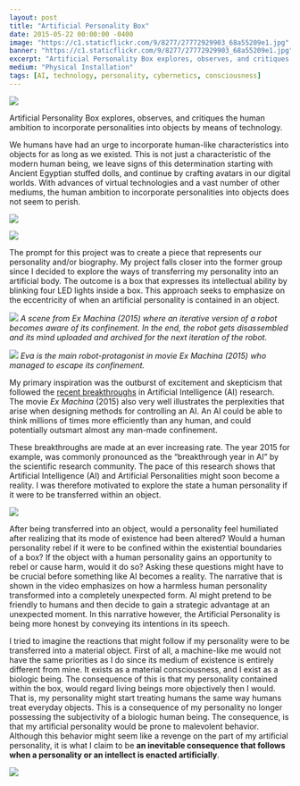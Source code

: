 ```yaml
---
layout: post
title: "Artificial Personality Box"
date: 2015-05-22 00:00:00 -0400
image: "https://c1.staticflickr.com/9/8277/27772929903_68a55209e1.jpg"
banner: "https://c1.staticflickr.com/9/8277/27772929903_68a55209e1.jpg"
excerpt: "Artificial Personality Box explores, observes, and critiques the human ambition to incorporate personalities in objects by means of advancing technology."
medium: "Physical Installation"
tags: [AI, technology, personality, cybernetics, consciousness]
---
```


![](https://vimeo.com/173251207)

Artificial Personality Box explores, observes, and critiques the human ambition to incorporate personalities into objects by means of technology.

We humans have had an urge to incorporate human-like characteristics into objects for as long as we existed. This is not just a characteristic of the modern human being, we leave signs of this determination starting with Ancient Egyptian stuffed dolls, and continue by crafting avatars in our digital worlds. With advances of virtual technologies and a vast number of other mediums, the human ambition to incorporate personalities into objects does not seem to perish.

![](https://c1.staticflickr.com/9/8277/27772929903_68a55209e1_b.jpg)

![](https://c2.staticflickr.com/6/5711/30815152616_420216ae24_b.jpg)

The prompt for this project was to create a piece that represents our personality and/or biography. My project falls closer into the former group since I decided to explore the ways of transferring my personality into an artificial body. The outcome is a box that expresses its intellectual ability by blinking four LED lights inside a box. This approach seeks to emphasize on the eccentricity of when an artificial personality is contained in an object.

![](https://media0.giphy.com/media/296VbBmsEmiTm/giphy.gif) *A scene from Ex Machina (2015) where an iterative version of a robot becomes aware of its confinement. In the end, the robot gets disassembled and its mind uploaded and archived for the next iteration of the robot.*

![](https://media2.giphy.com/media/ZYcHRX5tWn5EQ/giphy.gif) *Eva is the main robot-protagonist in movie Ex Machina (2015) who managed to escape its confinement.*

My primary inspiration was the outburst of excitement and skepticism that followed the [recent breakthroughs](http://phys.org/news/2015-07-future-artificial-intelligence.html) in Artificial Intelligence (AI) research. The movie *Ex Machina* (2015) also very well illustrates the perplexities that arise when designing methods for controlling an AI. An AI could be able to think millions of times more efficiently than any human, and could potentially outsmart almost any man-made confinement.

These breakthroughs are made at an ever increasing rate. The year 2015 for example, was commonly pronounced as the “breakthrough year in AI” by the scientific research community. The pace of this research shows that Artificial Intelligence (AI) and Artificial Personalities might soon become a reality. I was therefore motivated to explore the state a human personality if it were to be transferred within an object.

![](https://c2.staticflickr.com/6/5759/30550776470_4acc725b57_b.jpg)

After being transferred into an object, would a personality feel humiliated after realizing that its mode of existence had been altered? Would a human personality rebel if it were to be confined within the existential boundaries of a box? If the object with a human personality gains an opportunity to rebel or cause harm, would it do so? Asking these questions might have to be crucial before something like AI becomes a reality. The narrative that is shown in the video emphasizes on how a harmless human personality transformed into a completely unexpected form. AI might pretend to be friendly to humans and then decide to gain a strategic advantage at an unexpected moment. In this narrative however, the Artificial Personality is being more honest by conveying its intentions in its speech.

I tried to imagine the reactions that might follow if my personality were to be transferred into a material object. First of all, a machine-like me would not have the same priorities as I do since its medium of existence is entirely different from mine. It exists as a material consciousness, and I exist as a biologic being. The consequence of this is that my personality contained within the box, would regard living beings more objectively then I would. That is, my personality might start treating humans the same way humans treat everyday objects. This is a consequence of my personality no longer possessing the subjectivity of a biologic human being. The consequence, is that my artificial personality would be prone to malevolent behavior. Although this behavior might seem like a revenge on the part of my artificial personality, it is what I claim to be **an inevitable consequence that follows when a personality or an intellect is enacted artificially**.

![](https://c2.staticflickr.com/6/5330/30851776615_84e285f816_b.jpg)
